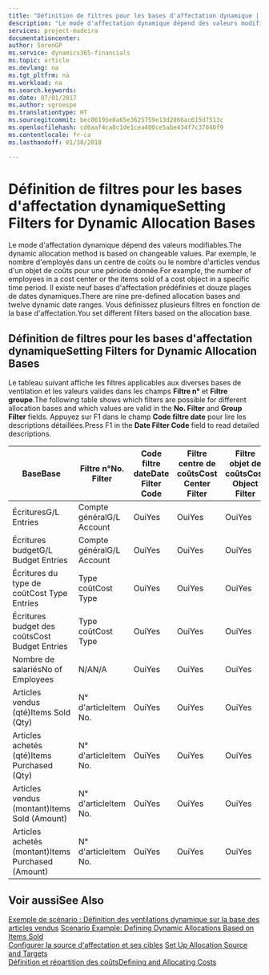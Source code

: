 ```yaml
---
title: "Définition de filtres pour les bases d'affectation dynamique | Microsoft Docs"
description: "Le mode d'affectation dynamique dépend des valeurs modifiables. Par exemple, le nombre d'employés dans un centre de coûts ou le nombre d'articles vendus d'un objet de coûts pour une période donnée. Il existe neuf bases d'affectation prédéfinies et douze plages de dates dynamiques. Vous définissez plusieurs filtres en fonction de la base d'affectation."
services: project-madeira
documentationcenter: 
author: SorenGP
ms.service: dynamics365-financials
ms.topic: article
ms.devlang: na
ms.tgt_pltfrm: na
ms.workload: na
ms.search.keywords: 
ms.date: 07/01/2017
ms.author: sgroespe
ms.translationtype: HT
ms.sourcegitcommit: bec0619be0a65e3625759e13d2866ac615d7513c
ms.openlocfilehash: cd6aaf4ca0c1de1cea400ce5abe434f7c37040f9
ms.contentlocale: fr-ca
ms.lasthandoff: 01/30/2018

---
```

# <a name="setting-filters-for-dynamic-allocation-bases"></a><span data-ttu-id="62171-106">Définition de filtres pour les bases d'affectation dynamique</span><span class="sxs-lookup"><span data-stu-id="62171-106">Setting Filters for Dynamic Allocation Bases</span></span>
<span data-ttu-id="62171-107">Le mode d'affectation dynamique dépend des valeurs modifiables.</span><span class="sxs-lookup"><span data-stu-id="62171-107">The dynamic allocation method is based on changeable values.</span></span> <span data-ttu-id="62171-108">Par exemple, le nombre d'employés dans un centre de coûts ou le nombre d'articles vendus d'un objet de coûts pour une période donnée.</span><span class="sxs-lookup"><span data-stu-id="62171-108">For example, the number of employees in a cost center or the items sold of a cost object in a specific time period.</span></span> <span data-ttu-id="62171-109">Il existe neuf bases d'affectation prédéfinies et douze plages de dates dynamiques.</span><span class="sxs-lookup"><span data-stu-id="62171-109">There are nine pre-defined allocation bases and twelve dynamic date ranges.</span></span> <span data-ttu-id="62171-110">Vous définissez plusieurs filtres en fonction de la base d'affectation.</span><span class="sxs-lookup"><span data-stu-id="62171-110">You set different filters based on the allocation base.</span></span>  

## <a name="setting-filters-for-dynamic-allocation-bases"></a><span data-ttu-id="62171-111">Définition de filtres pour les bases d'affectation dynamique</span><span class="sxs-lookup"><span data-stu-id="62171-111">Setting Filters for Dynamic Allocation Bases</span></span>  
 <span data-ttu-id="62171-112">Le tableau suivant affiche les filtres applicables aux diverses bases de ventilation et les valeurs valides dans les champs **Filtre n°** et **Filtre groupe**.</span><span class="sxs-lookup"><span data-stu-id="62171-112">The following table shows which filters are possible for different allocation bases and which values are valid in the **No. Filter** and **Group Filter** fields.</span></span> <span data-ttu-id="62171-113">Appuyez sur F1 dans le champ **Code filtre date** pour lire les descriptions détaillées.</span><span class="sxs-lookup"><span data-stu-id="62171-113">Press F1 in the **Date Filter Code** field to read detailed descriptions.</span></span>  

|<span data-ttu-id="62171-114">**Base**</span><span class="sxs-lookup"><span data-stu-id="62171-114">**Base**</span></span>|<span data-ttu-id="62171-115">**Filtre n°**</span><span class="sxs-lookup"><span data-stu-id="62171-115">**No. Filter**</span></span>|<span data-ttu-id="62171-116">**Code filtre date**</span><span class="sxs-lookup"><span data-stu-id="62171-116">**Date Filter Code**</span></span>|<span data-ttu-id="62171-117">**Filtre centre de coûts**</span><span class="sxs-lookup"><span data-stu-id="62171-117">**Cost Center Filter**</span></span>|<span data-ttu-id="62171-118">**Filtre objet de coûts**</span><span class="sxs-lookup"><span data-stu-id="62171-118">**Cost Object Filter**</span></span>|<span data-ttu-id="62171-119">**Filtre groupe**</span><span class="sxs-lookup"><span data-stu-id="62171-119">**Group Filter**</span></span>|  
|--------------|----------------------------------------|----------------------------------------------|------------------------------------------------|------------------------------------------------|------------------------------------------|  
|<span data-ttu-id="62171-120">Écritures</span><span class="sxs-lookup"><span data-stu-id="62171-120">G/L Entries</span></span>|<span data-ttu-id="62171-121">Compte général</span><span class="sxs-lookup"><span data-stu-id="62171-121">G/L Account</span></span>|<span data-ttu-id="62171-122">Oui</span><span class="sxs-lookup"><span data-stu-id="62171-122">Yes</span></span>|<span data-ttu-id="62171-123">Oui</span><span class="sxs-lookup"><span data-stu-id="62171-123">Yes</span></span>|<span data-ttu-id="62171-124">Oui</span><span class="sxs-lookup"><span data-stu-id="62171-124">Yes</span></span>|<span data-ttu-id="62171-125">N/A</span><span class="sxs-lookup"><span data-stu-id="62171-125">N/A</span></span>|  
|<span data-ttu-id="62171-126">Écritures budget</span><span class="sxs-lookup"><span data-stu-id="62171-126">G/L Budget Entries</span></span>|<span data-ttu-id="62171-127">Compte général</span><span class="sxs-lookup"><span data-stu-id="62171-127">G/L Account</span></span>|<span data-ttu-id="62171-128">Oui</span><span class="sxs-lookup"><span data-stu-id="62171-128">Yes</span></span>|<span data-ttu-id="62171-129">Oui</span><span class="sxs-lookup"><span data-stu-id="62171-129">Yes</span></span>|<span data-ttu-id="62171-130">Oui</span><span class="sxs-lookup"><span data-stu-id="62171-130">Yes</span></span>|<span data-ttu-id="62171-131">Nom de budget du grand livre</span><span class="sxs-lookup"><span data-stu-id="62171-131">G/L Budget Name</span></span>|  
|<span data-ttu-id="62171-132">Écritures du type de coût</span><span class="sxs-lookup"><span data-stu-id="62171-132">Cost Type Entries</span></span>|<span data-ttu-id="62171-133">Type coût</span><span class="sxs-lookup"><span data-stu-id="62171-133">Cost Type</span></span>|<span data-ttu-id="62171-134">Oui</span><span class="sxs-lookup"><span data-stu-id="62171-134">Yes</span></span>|<span data-ttu-id="62171-135">Oui</span><span class="sxs-lookup"><span data-stu-id="62171-135">Yes</span></span>|<span data-ttu-id="62171-136">Oui</span><span class="sxs-lookup"><span data-stu-id="62171-136">Yes</span></span>|<span data-ttu-id="62171-137">N/A</span><span class="sxs-lookup"><span data-stu-id="62171-137">N/A</span></span>|  
|<span data-ttu-id="62171-138">Écritures budget des coûts</span><span class="sxs-lookup"><span data-stu-id="62171-138">Cost Budget Entries</span></span>|<span data-ttu-id="62171-139">Type coût</span><span class="sxs-lookup"><span data-stu-id="62171-139">Cost Type</span></span>|<span data-ttu-id="62171-140">Oui</span><span class="sxs-lookup"><span data-stu-id="62171-140">Yes</span></span>|<span data-ttu-id="62171-141">Oui</span><span class="sxs-lookup"><span data-stu-id="62171-141">Yes</span></span>|<span data-ttu-id="62171-142">Oui</span><span class="sxs-lookup"><span data-stu-id="62171-142">Yes</span></span>|<span data-ttu-id="62171-143">Nom du budget</span><span class="sxs-lookup"><span data-stu-id="62171-143">Budget Name</span></span>|  
|<span data-ttu-id="62171-144">Nombre de salariés</span><span class="sxs-lookup"><span data-stu-id="62171-144">No of Employees</span></span>|<span data-ttu-id="62171-145">N/A</span><span class="sxs-lookup"><span data-stu-id="62171-145">N/A</span></span>|<span data-ttu-id="62171-146">Oui</span><span class="sxs-lookup"><span data-stu-id="62171-146">Yes</span></span>|<span data-ttu-id="62171-147">Oui</span><span class="sxs-lookup"><span data-stu-id="62171-147">Yes</span></span>|<span data-ttu-id="62171-148">Oui</span><span class="sxs-lookup"><span data-stu-id="62171-148">Yes</span></span>|<span data-ttu-id="62171-149">N/A</span><span class="sxs-lookup"><span data-stu-id="62171-149">N/A</span></span>|  
|<span data-ttu-id="62171-150">Articles vendus (qté)</span><span class="sxs-lookup"><span data-stu-id="62171-150">Items Sold (Qty)</span></span>|<span data-ttu-id="62171-151">N° d'article</span><span class="sxs-lookup"><span data-stu-id="62171-151">Item No.</span></span>|<span data-ttu-id="62171-152">Oui</span><span class="sxs-lookup"><span data-stu-id="62171-152">Yes</span></span>|<span data-ttu-id="62171-153">Oui</span><span class="sxs-lookup"><span data-stu-id="62171-153">Yes</span></span>|<span data-ttu-id="62171-154">Oui</span><span class="sxs-lookup"><span data-stu-id="62171-154">Yes</span></span>|<span data-ttu-id="62171-155">Groupe de report inventaire</span><span class="sxs-lookup"><span data-stu-id="62171-155">Inventory Posting Group</span></span>|  
|<span data-ttu-id="62171-156">Articles achetés (qté)</span><span class="sxs-lookup"><span data-stu-id="62171-156">Items Purchased (Qty)</span></span>|<span data-ttu-id="62171-157">N° d'article</span><span class="sxs-lookup"><span data-stu-id="62171-157">Item No.</span></span>|<span data-ttu-id="62171-158">Oui</span><span class="sxs-lookup"><span data-stu-id="62171-158">Yes</span></span>|<span data-ttu-id="62171-159">Oui</span><span class="sxs-lookup"><span data-stu-id="62171-159">Yes</span></span>|<span data-ttu-id="62171-160">Oui</span><span class="sxs-lookup"><span data-stu-id="62171-160">Yes</span></span>|<span data-ttu-id="62171-161">Groupe de report inventaire</span><span class="sxs-lookup"><span data-stu-id="62171-161">Inventory Posting Group</span></span>|  
|<span data-ttu-id="62171-162">Articles vendus (montant)</span><span class="sxs-lookup"><span data-stu-id="62171-162">Items Sold (Amount)</span></span>|<span data-ttu-id="62171-163">N° d'article</span><span class="sxs-lookup"><span data-stu-id="62171-163">Item No.</span></span>|<span data-ttu-id="62171-164">Oui</span><span class="sxs-lookup"><span data-stu-id="62171-164">Yes</span></span>|<span data-ttu-id="62171-165">Oui</span><span class="sxs-lookup"><span data-stu-id="62171-165">Yes</span></span>|<span data-ttu-id="62171-166">Oui</span><span class="sxs-lookup"><span data-stu-id="62171-166">Yes</span></span>|<span data-ttu-id="62171-167">Groupe de report inventaire</span><span class="sxs-lookup"><span data-stu-id="62171-167">Inventory Posting Group</span></span>|  
|<span data-ttu-id="62171-168">Articles achetés (montant)</span><span class="sxs-lookup"><span data-stu-id="62171-168">Items Purchased (Amount)</span></span>|<span data-ttu-id="62171-169">N° d'article</span><span class="sxs-lookup"><span data-stu-id="62171-169">Item No.</span></span>|<span data-ttu-id="62171-170">Oui</span><span class="sxs-lookup"><span data-stu-id="62171-170">Yes</span></span>|<span data-ttu-id="62171-171">Oui</span><span class="sxs-lookup"><span data-stu-id="62171-171">Yes</span></span>|<span data-ttu-id="62171-172">Oui</span><span class="sxs-lookup"><span data-stu-id="62171-172">Yes</span></span>|<span data-ttu-id="62171-173">Groupe de report inventaire</span><span class="sxs-lookup"><span data-stu-id="62171-173">Inventory Posting Group</span></span>|  

## <a name="see-also"></a><span data-ttu-id="62171-174">Voir aussi</span><span class="sxs-lookup"><span data-stu-id="62171-174">See Also</span></span>  
 <span data-ttu-id="62171-175">[Exemple de scénario : Définition des ventilations dynamique sur la base des articles vendus](finance-scenario-example-defining-dynamic-allocations-based-on-items-sold.md) </span><span class="sxs-lookup"><span data-stu-id="62171-175">[Scenario Example: Defining Dynamic Allocations Based on Items Sold](finance-scenario-example-defining-dynamic-allocations-based-on-items-sold.md) </span></span>  
 <span data-ttu-id="62171-176">[Configurer la source d'affectation et ses cibles](finance-how-to-set-up-allocation-source-and-targets.md) </span><span class="sxs-lookup"><span data-stu-id="62171-176">[Set Up Allocation Source and Targets](finance-how-to-set-up-allocation-source-and-targets.md) </span></span>  
 [<span data-ttu-id="62171-177">Définition et répartition des coûts</span><span class="sxs-lookup"><span data-stu-id="62171-177">Defining and Allocating Costs</span></span>](finance-define-and-allocate-costs.md)

